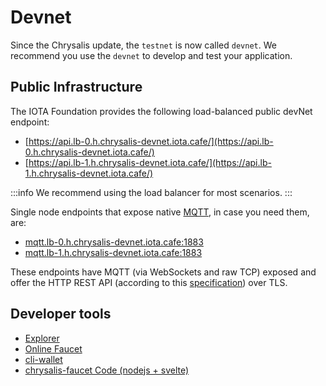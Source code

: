 # Devnet

Since the Chrysalis update, the `testnet` is now called `devnet`.  We recommend you use the `devnet` to develop and test your application.  

## Public Infrastructure

The IOTA Foundation provides the following load-balanced public devNet endpoint:

- [https://api.lb-0.h.chrysalis-devnet.iota.cafe/](https://api.lb-0.h.chrysalis-devnet.iota.cafe/)
- [https://api.lb-1.h.chrysalis-devnet.iota.cafe/](https://api.lb-1.h.chrysalis-devnet.iota.cafe/)

:::info
We recommend using the load balancer for most scenarios.
:::

Single node endpoints that expose native [MQTT](https://mqtt.org/), in case you need them, are:

- [mqtt.lb-0.h.chrysalis-devnet.iota.cafe:1883](mqtt.lb-0.h.chrysalis-devnet.iota.cafe:1883)
- [mqtt.lb-1.h.chrysalis-devnet.iota.cafe:1883](mqtt.lb-1.h.chrysalis-devnet.iota.cafe:1883)

These endpoints have MQTT (via WebSockets and raw TCP) exposed and offer the HTTP REST API (according to this [specification](https://editor.swagger.io/?url=https://raw.githubusercontent.com/rufsam/protocol-rfcs/master/text/0026-rest-api/rest-api.yaml)) over TLS.

## Developer tools

- [Explorer](https://explorer.iota.org/devnet)
- [Online Faucet](https://faucet.chrysalis-devnet.iota.cafe)
- [cli-wallet](https://github.com/iotaledger/cli-wallet)
- [chrysalis-faucet Code (nodejs + svelte)](https://github.com/iotaledger/chrysalis-faucet)
